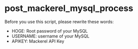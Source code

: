 # post_mackerel_mysql_process

Before you use this script, please rewrite these words:

- HOGE: Root password of your MySQL
- USERNAME: username of your MySQL
- APIKEY: Mackerel API Key

